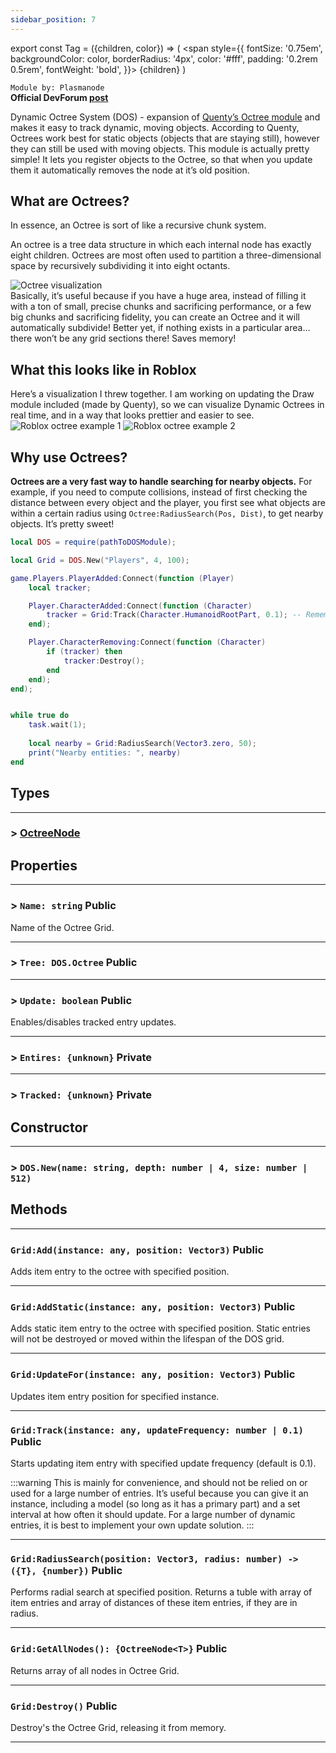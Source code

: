 ```yaml
---
sidebar_position: 7
---
```


export const Tag = ({children, color}) => (
    <span style={{
            fontSize: '0.75em', 
            backgroundColor: color,
            borderRadius: '4px',
            color: '#fff',
            padding: '0.2rem 0.5rem',
            fontWeight: 'bold',
        }}>
    {children}
    </span>
)

`Module by: Plasmanode`\
**Official DevForum [post](https://devforum.roblox.com/t/dynamic-octree-system/2177042)**

Dynamic Octree System (DOS) - expansion of [Quenty’s Octree module](https://quenty.github.io/NevermoreEngine/api/Octree/) and makes it easy to track dynamic, moving objects. According to Quenty, Octrees work best for static objects (objects that are staying still), however they can still be used with moving objects.
This module is actually pretty simple! It lets you register objects to the Octree, so that when you update them it automatically removes the node at it’s old position.

## What are Octrees?
In essence, an Octree is sort of like a recursive chunk system.

An octree is a tree data structure in which each internal node has exactly eight children. Octrees are most often used to partition a three-dimensional space by recursively subdividing it into eight octants.

![Octree visualization](https://devforum-uploads.s3.dualstack.us-east-2.amazonaws.com/uploads/optimized/5X/e/c/4/3/ec4384970592733fa1afd8d3b5c726fd23d74e46_2_690x419.png)\
Basically, it’s useful because if you have a huge area, instead of filling it with a ton of small, precise chunks and sacrificing performance, or a few big chunks and sacrificing fidelity, you can create an Octree and it will automatically subdivide! Better yet, if nothing exists in a particular area… there won’t be any grid sections there! Saves memory!

## What this looks like in Roblox
Here’s a visualization I threw together. I am working on updating the Draw module included (made by Quenty), so we can visualize Dynamic Octrees in real time, and in a way that looks prettier and easier to see.
![Roblox octree example 1](https://devforum-uploads.s3.dualstack.us-east-2.amazonaws.com/uploads/original/5X/9/9/9/b/999b318e1b4d2487b28db775a266d57976839f48.jpeg)
![Roblox octree example 2](https://devforum-uploads.s3.dualstack.us-east-2.amazonaws.com/uploads/original/5X/1/4/0/4/1404d9c1744afb19cef207d215bc992150c4d54e.jpeg)

## Why use Octrees?
**Octrees are a very fast way to handle searching for nearby objects.** For example, if you need to compute collisions, instead of first checking the distance between every object and the player, you first see what objects are within a certain radius using `Octree:RadiusSearch(Pos, Dist)`, to get nearby objects. It’s pretty sweet!

```lua title="ServerScriptService/OctreeExample.server.lua"
local DOS = require(pathToDOSModule);

local Grid = DOS.New("Players", 4, 100);

game.Players.PlayerAdded:Connect(function (Player)
	local tracker;

	Player.CharacterAdded:Connect(function (Character)
		tracker = Grid:Track(Character.HumanoidRootPart, 0.1); -- Remember that using Grid:Track is not ideal for a large amount of objects. Better in this case to make a big loop to update for all players, or update only when movement events are fired.
	end);

	Player.CharacterRemoving:Connect(function (Character)
		if (tracker) then
			tracker:Destroy();
		end
	end);
end);


while true do
	task.wait(1);
	
	local nearby = Grid:RadiusSearch(Vector3.zero, 50);
	print("Nearby entities: ", nearby)
end
```

## Types
---
### > [OctreeNode](https://quenty.github.io/NevermoreEngine/api/OctreeNode)

## Properties
---
### > `Name: string` <Tag color="#e3ce8b">Public</Tag>
Name of the Octree Grid.

---
### > `Tree: DOS.Octree` <Tag color="#e3ce8b">Public</Tag>

---
### > `Update: boolean` <Tag color="#e3ce8b">Public</Tag>
Enables/disables tracked entry updates.

---
### > `Entires: {unknown}` <Tag color="#4958df">Private</Tag>

---
### > `Tracked: {unknown}` <Tag color="#4958df">Private</Tag>

## Constructor
---
### > `DOS.New(name: string, depth: number | 4, size: number | 512)`

## Methods
---

### `Grid:Add(instance: any, position: Vector3)` <Tag color="#e3ce8b">Public</Tag>
Adds item entry to the octree with specified position.

---
### `Grid:AddStatic(instance: any, position: Vector3)` <Tag color="#e3ce8b">Public</Tag>
Adds static item entry to the octree with specified position. Static entries will not be destroyed or moved within the lifespan of the DOS grid.

---
### `Grid:UpdateFor(instance: any, position: Vector3)` <Tag color="#e3ce8b">Public</Tag>
Updates item entry position for specified instance.

---
### `Grid:Track(instance: any, updateFrequency: number | 0.1)` <Tag color="#e3ce8b">Public</Tag>
Starts updating item entry with specified update frequency (default is 0.1).

:::warning
This is mainly for convenience, and should not be relied on or used for a large number of entries. It’s useful because you can give it an instance,
including a model (so long as it has a primary part) and a set interval at how often it should update. For a large number of dynamic entries,
it is best to implement your own update solution.
:::

---
### `Grid:RadiusSearch(position: Vector3, radius: number) -> ({T}, {number})` <Tag color="#e3ce8b">Public</Tag>
Performs radial search at specified position. Returns a tuble with array of item entries and array of distances of these item entries, if they are in radius.

---
### `Grid:GetAllNodes(): {OctreeNode<T>}` <Tag color="#e3ce8b">Public</Tag>
Returns array of all nodes in Octree Grid.

---
### `Grid:Destroy()` <Tag color="#e3ce8b">Public</Tag>
Destroy's the Octree Grid, releasing it from memory.

---